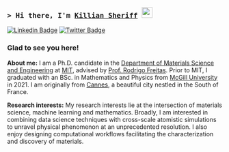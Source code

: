 <!-- https://javascript.plainenglish.io/how-to-create-an-awesome-github-profile-readme-a474d5b45645 -->
### <samp>&gt; Hi there, I'm <a href="https://freitas.mit.edu/group-members/killian/](https://killiansheriff.github.io/" target="_blank">Killian Sheriff</a> <img src="https://media.giphy.com/media/hvRJCLFzcasrR4ia7z/giphy.gif" width="25"> </samp>

[![Linkedin Badge](https://img.shields.io/badge/-LinkedIn-0e76a8?style=flat-square&logo=Linkedin&logoColor=white)](https://linkedin.com/in/killiansheriff)
[![Twitter Badge](https://img.shields.io/badge/-Twitter-00acee?style=flat-square&logo=Twitter&logoColor=white)](https://twitter.com/killiansheriff)


### Glad to see you here! &nbsp;

**About me:** I am a Ph.D. candidate in the [Department of Materials Science and Engineering](https://dmse.mit.edu) at [MIT](https://web.mit.edu), advised by [Prof. Rodrigo Freitas](https://freitas.mit.edu/). Prior to MIT, I graduated with an BSc. in Mathematics and Physics from [McGill University](https://mcgill.ca) in 2021. I am originally from [Cannes](https://www.cannes.com/en/index.html), a beautiful city nestled in the South of France.

**Research interests:** My research interests lie at the intersection of materials science, machine learning and mathematics. Broadly, I am interested in combining data science techniques with cross-scale atomistic simulations to unravel physical phenomenon at an unprecedented resolution. I also enjoy designing computational workflows facilitating the characterization and discovery of materials.

<!-- <img align="right" alt="GIF" src="https://github.com/Gapur/Gapur/blob/main/assets/coding.gif?raw=true" width="408" height="318" /> -->
  
<!--
**Check out my latest repo:**

- :star: <a href="https://github.com/killiansheriff/LovelyPlots" target="_blank">LovelyPlots</a>, a collection of matplotlib style sheets to nicely format figures for scientific papers, thesis and presentations while keeping them fully editable in Adobe Illustrator. [![GitHub stars](https://badgen.net/github/stars/killiansheriff/LovelyPlots)](https://GitHub.com/killiansheriff/LovelyPlots/stargazers/) 
- :star: <a href="https://github.com/killiansheriff/sbatchpy" target="_blank">sbatchpy</a>, a python package allowing easy sbatch job script creation and submissions on hpc clusters, directly from python. [![GitHub stars](https://badgen.net/github/stars/killiansheriff/sbatchpy)](https://GitHub.com/killiansheriff/sbatchpy/stargazers/)  
- :star: <a href="https://killiansheriff.github.io/blog_e3nn" target="_blank">blog_e3nn</a>, a blog post of E(3)-equivariant neural networks.
-->


